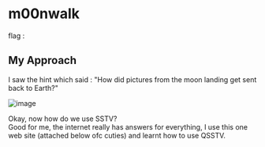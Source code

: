 # m00nwalk
flag : 


## My Approach

I saw the hint which said : "How did pictures from the moon landing get sent back to Earth?"


![image](https://github.com/user-attachments/assets/d777c45e-e802-4138-a9dc-2d701606cb25)

Okay, now how do we use SSTV?     
Good for me, the internet really has answers for everything, I use this one web site (attached below ofc cuties) and learnt how to use QSSTV.


